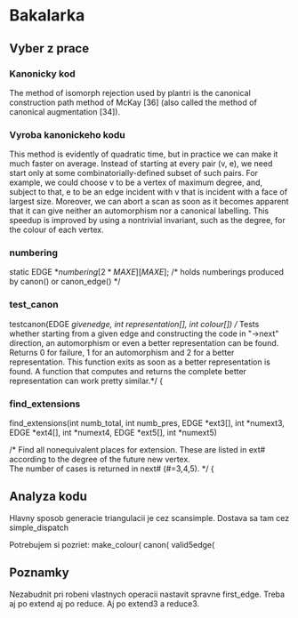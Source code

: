 # Bakalarka

## Vyber z prace

### Kanonicky kod
The method of isomorph rejection used by plantri is the canonical construction
path method of McKay [36] (also called the method of canonical augmentation [34]).

### Vyroba kanonickeho kodu

This method is evidently of quadratic time, but in practice we can make it much
faster on average. Instead of starting at every pair (v, e), we need start only at some
combinatorially-defined subset of such pairs. For example, we could choose v to be a
vertex of maximum degree, and, subject to that, e to be an edge incident with v that
is incident with a face of largest size. Moreover, we can abort a scan as soon as it
becomes apparent that it can give neither an automorphism nor a canonical labelling.
This speedup is improved by using a nontrivial invariant, such as the degree, for the
colour of each vertex.

### numbering
static EDGE $*numbering[2*MAXE][MAXE]$; 
  /* holds numberings produced by canon() or canon_edge() */


### test_canon
testcanon(EDGE *givenedge, int representation[], int colour[])
/* Tests whether starting from a given edge and constructing the code in
   "->next" direction, an automorphism or even a better representation 
   can be found. Returns 0 for failure, 1 for an automorphism and 2 for 
   a better representation.  This function exits as soon as a better 
   representation is found. A function that computes and returns the 
   complete better representation can work pretty similar.*/
{


### find_extensions
find_extensions(int numb_total, int numb_pres,
                EDGE *ext3[], int *numext3, 
                EDGE *ext4[], int *numext4,
                EDGE *ext5[], int *numext5)

/* Find all nonequivalent places for extension.
   These are listed in ext# according to the degree of the future new vertex.  
   The number of cases is returned in next# (#=3,4,5). */
{

## Analyza kodu
Hlavny sposob generacie triangulacii je cez scansimple. Dostava sa tam cez simple_dispatch

Potrebujem si pozriet:
make_colour(
canon(
valid5edge(

## Poznamky
Nezabudnit pri robeni vlastnych operacii nastavit spravne first_edge. Treba aj po extend aj po reduce. Aj po extend3 a reduce3.